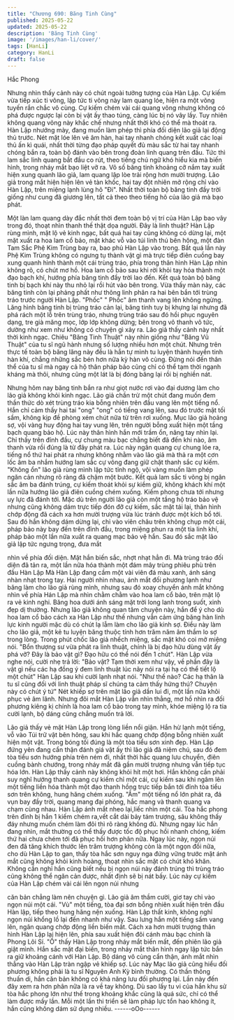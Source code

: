 ```yaml
---
title: "Chương 690: Băng Tinh Cùng"
published: 2025-05-22
updated: 2025-05-22
description: 'Băng Tinh Cùng'
image: '/images/han-li/cover/'
tags: [HanLi]
category: HanLi
draft: false
---
```


Hắc Phong

Nhưng nhìn thấy cảnh này có chút ngoài tưởng tượng của Hàn
Lập.
Cự kiếm vừa tiếp xúc ti võng, lập tức ti võng này lam quang lóe,
hiện ra một võng tuyến rắn chắc vô cùng.
Cự kiếm chém vài cái quang võng nhưng không có phá được
ngược lại còn bị vật ấy thao túng, càng lúc bị nó vây lấy. Tuy
nhiên không quang võng này khắc chế nhưng nhất thời khó có
thể mà thoát ra.
Hàn Lập nhướng mày, đang muốn làm phép thì phía đối diện lão
giả lại động thủ trước.
Nét mặt lóe lên vẻ âm hàn, hai tay nhanh chóng kết xuất các loại
thủ ấn kì quái, nhất thời từng đạo pháp quyết đủ màu sắc từ hai
tay nhanh chóng bắn ra, toàn bộ đánh vào bên trong đoàn linh
quang trên đầu.
Tức thì lam sắc linh quang bắt đầu co rút, theo tiếng chú ngữ khó
hiểu kia mà biến hình, trong nháy mắt bạo liệt vỡ ra.
Vô số băng tinh khoảng cỡ nắm tay xuất hiện xung quanh lão giả,
lam quang lập lòe trải rộng hơn mười trượng.
Lão giả trong mắt hiện hiện lên vẻ tàn khốc, hai tay đột nhiên mở
rộng chỉ vào Hàn Lập, trên miệng lạnh lùng hô "Đi".
Nhất thời toàn bộ băng tinh đầy trời giống như cung đã giương
lên, tất cả theo theo tiếng hô của lão giả mà bạo phát.

Một làn lam quang dày đắc nhất thời đem toàn bộ vị trí của Hàn
Lập bao vây trong đó, thoạt nhìn thanh thế thật dọa người.
Đây là linh thuật?
Hàn Lập rùng mình, mặt lộ vẻ kinh ngạc, bất quá hai tay cũng
không có dừng lại, một mặt xuất ra hoa lam cổ bảo, mặt khác vỗ
vào túi linh thú bên hông, một đàn Tam Sắc Phệ Kim Trùng bay
ra, bao phủ Hàn Lập vào trong.
Bất quá lần này Phệ Kim Trùng không có ngưng tụ thành vật gì
mà trực tiếp điên cuồng bay xung quanh hình thành một cái trùng
tráo, phía trong thân hình Hàn Lập nhìn không rõ, có chút mơ hồ.
Hoa lam cổ bảo sau khi rời khỏi tay hóa thành một đạo bạch khí,
hướng phía băng tinh đầy trời lao đến.
Kết quả toàn bộ băng tinh bị bạch khí này thu nhỏ lại rồi hút vào
bên trong.
Vừa thấy màn này, các băng tinh còn lại phảng phất như thông
linh phân ra hai bên bắn tới trùng tráo trước người Hàn Lập.
"Phốc" " Phốc" âm thanh vang lên không ngừng.
Lăng hình băng tinh bị trùng tráo cản lại, băng tinh tuy bị khựng lại
nhưng đã phá rách một lỗ trên trùng tráo, nhưng trùng tráo sau đó
hồi phục nguyên dạng, tre già măng mọc, lớp lớp không dừng;
bên trong vô thanh vô tức, dường như xem như không có chuyện
gì xảy ra.
Lão giả thấy cảnh này nhất thời kinh ngạc.
Chiêu "Băng Tinh Thuật" này nhìn giống như "Băng Vũ Thuật"
của tu sĩ ngũ hành nhưng số lượng nhiều hơn một chút. Nhưng
trên thực tế toàn bộ băng lăng này đều là hắn tự mình tu luyện
thành huyền tinh hàn khí, chẳng những sắc bén hơn nữa kỳ hàn
vô cùng. Đừng nói đến thân thể của tu sĩ mà ngay cả hộ thân
pháp bảo cũng chỉ có thể tạm thời ngạnh kháng mà thôi, nhưng
cũng một lát là bị đóng băng lại rồi bị nghiền nát.

Nhưng hôm nay băng tinh bắn ra như giọt nước rơi vào đại
dương làm cho lão giả không khỏi kinh ngạc.
Lão giả chần trừ một chút đang muốn đem thần thức dò xét trùng
tráo kia bỗng nhiên trên đầu vang lên một tiếng nổ.
Hắn chỉ cảm thấy hai tai "ong" "ong" có tiếng vang lên, sau đó
trước mặt tối sầm, không kịp đề phòng xém chút nữa từ trên rơi
xuống.
Mục lão giả hoảng sợ, vội vàng huy động hai tay vung lên, trên
người bỗng xuất hiện một tầng bạch quang bảo hộ. Lúc này thân
hình hắn mới trầm ổn, nâng tay nhìn lại.
Chỉ thấy trên đỉnh đầu, cự chung màu bạc chẳng biết đã đến khi
nào, âm thanh vừa rồi đúng là từ đây phát ra.
Lúc này ngân quang cự chung lóe ra, tiếng nổ thứ hai phát ra
nhưng không nhằm vào lão giả mà thả ra một cơn lốc âm ba
nhắm hướng lam sắc cự võng đang giữ chặt thanh sắc cự kiếm.
"Không ổn" lão giả rùng mình lập tức tỉnh ngộ, vội vàng muốn làm
phép ngăn cản nhưng rõ ràng đã chậm một bước.
Kết quả lam sắc ti võng bị ngân sắc âm ba đánh trúng, cự kiếm
thoát khỏi sự kiềm giữ, không khách khí một lần nữa hướng lão
giả điên cuồng chém xuống.
Kiếm phong chưa tới nhưng uy lực đã đánh tới.
Mặc dù trên người lão giả còn một tầng hộ tráo bảo vệ nhưng
cũng không dám trực tiếp đón đỡ cự kiếm, sắc mặt tái lại, thân
hình chớp động đã cách xa hơn mười trượng vừa lúc tránh được
một kích bổ tới.
Sau đó hắn không dám dừng lại, chỉ vào viên châu trên không
chụp một cái, pháp bảo này bay đến trên đỉnh đầu, trong miệng
phun ra một tia linh khí, pháp bảo một lần nữa xuất ra quang mạc
bảo vệ hắn. Sau đó sắc mặt lão giả lập tức ngưng trọng, đưa mắt

nhìn về phía đối diện.
Mặt hắn biến sắc, nhợt nhạt hẳn đi.
Mà trùng tráo đối diện đã tản ra, một lần nữa hóa thành một đám
mây trùng phiêu phù trên đầu Hàn Lập
Mà Hàn Lập đang cầm một vài viên đá màu xanh, ánh sáng nhàn
nhạt trong tay.
Hai người nhìn nhau, ánh mắt đối phương lạnh như băng làm cho
lão giả rùng mình, nhưng sau đó xoay chuyển ánh mắt không
nhìn về phía Hán Lập mà nhìn chằm chằm vào hoa lam cổ bảo,
trên mặt lộ ra vẻ kinh nghi.
Băng hoa dưới ánh sáng mặt trời long lanh trong suốt, xinh đẹp dị
thường. Nhưng lão giả không quan tâm chuyện này, hắn để ý cho
dù hoa lam cổ bảo cách xa Hàn Lập như thế nhưng vẫn cảm ứng
băng hàn linh lực kinh người mặc dù có chút lạ lẫm làm cho lão
giả kinh sợ. Điều này làm cho lão giả, một kẻ tu luyện băng thuộc
tính hơn trăm năm âm thầm lo sợ trong lòng.
Trong phút chốc lão giả nhếch miệng, sắc mặt khó coi mở miệng
nói.
"Bổn thượng sư vừa phát ra linh thuật, chính là bị đạo hữu dùng
vật ấy phá vỡ? Đây là bảo vật gì? Đạo hữu có thể nói đến 1 chút".
Hàn Lập vừa nghe nói, cười nhẹ trả lời: "Bảo vật? Tạm thời xem
như vậy, về phần đây là vật gì nếu các hạ đồng ý đem linh thuật
lúc nãy nói ra tại hạ có thể tiết lộ một chút" Hàn Lập sau khi cười
lạnh nhạt nói.
"Như thế nào? Các hạ thân là tu sĩ cũng đối với linh thuật pháp sĩ
chúng ta cảm thấy hứng thú? Chuyện này có chút ý tứ" Nét khiếp
sợ trên mặt lão giả dần lui đi, một lần nữa khôi phục vẻ âm lãnh.
Nhưng đôi mắt Hàn Lập vẫn nhìn thẳng, mơ hồ nhìn ra đối
phương kiêng kị chính là hoa lam cổ bảo trong tay mình, khóe
miệng lộ ra tia cười lạnh, bộ dáng cũng chẳng muốn trả lời.

Lão giả thấy vẻ mặt Hàn Lập trong lòng liền nổi giận.
Hắn hừ lạnh một tiếng, vỗ vào Túi trữ vật bên hông, sau khi hắc
quang chớp động bỗng nhiên xuất hiện một vật.
Trong bóng tối đúng là một tòa tiểu sơn xinh đẹp.
Hàn Lập đứng yên đang cẩn thận đánh giá vật ấy thì lão giả đã
niệm chú, sau đó đem tòa tiểu sơn hướng phía trên ném đi, nhất
thời hắc quang lưu chuyển, điên cuồng bành chướng, trong nháy
mắt đã gần mười trượng nhưng vẫn tiếp tục hóa lớn.
Hàn Lập thấy cảnh này không khỏi hít một hơi.
Hắn không cần phải suy nghĩ hướng thanh quang cự kiếm chỉ
một cái, cự kiếm sau khi ngâm lên một tiếng liền hóa thành một
đạo thanh hồng trực tiếp bắn tới đỉnh tòa tiểu sơn trên không,
hung hăng chém xuống.
"Ầm" một tiếng nổ lớn phát ra, đá vụn bay đầy trời, quang mang
đại phóng, hắc mang và thanh quang va chạm cùng nhau.
Hàn Lập ánh mắt nheo lại,liếc nhìn một cái. Tòa hắc phong trên
đỉnh bị hắn 1 kiếm chém ra,vết cắt dài bảy tám trượng, sâu không
thấy đáy nhưng muốn chém làm đôi thì rõ ràng không đủ.
Nhưng ngay lúc hắn đang nhìn, mắt thường có thể thấy được tốc
độ phục hồi nhanh chóng, kiếm thứ hai chưa chém tới đã phục
hồi hơn phân nữa.
Ngay lúc này, ngọn núi đen đã tăng khích thước lên trăm trượng
không còn là một ngọn đồi nữa, cho dù Hàn Lập to gan, thấy tòa
hắc sơn nguy nga đứng vững trước mặt ánh mắt cũng không khỏi
kinh hoàng, thoạt nhìn sắc mặt có chút khó khăn.
Không cần nghỉ hắn cũng biết nếu bị ngọn núi này đánh trúng thì
trùng tráo cũng không thể ngăn cản được, nhất định sẽ bị nát bấy.
Lúc này cự kiếm của Hàn Lập chém vài cái lên ngọn núi nhưng

căn bản chẳng làm nên chuyện gì.
Lão giả âm thầm cười, giơ tay chỉ vào ngọn núi một cái.
"Vù" một tiếng, tòa đại sơn bỗng nhiên xuất hiện trên đầu Hàn lập,
tiếp theo hung hăng nện xuống.
Hàn Lập thất kinh, không nghĩ ngọn núi khổng lồ lại đến nhanh
như vậy. Sau lưng hắn một tiếng sấm vang lên, ngân quang chớp
động liền biến mất.
Cách xa hơn mười trượng thân hình Hàn Lập lại hiện lên, phía
sau xuất hiện đôi cánh màu bạc chính là Phong Lôi Sí.
"Ồ" thấy Hàn Lập trong nháy mắt biến mất, đến phiên lão giả giật
mình.
Hắn sắc mặt đại biến, trong nháy mắt thân hình ngay lập tức bắn
ra giữ khoảng cánh với Hàn Lập. Bộ dáng vô cùng cẩn thận, ánh
mắt nhìn thẳng vào Hàn Lập tràn ngập vẻ khiếp sợ.
Lúc này Mạc lão giả cũng hiểu đối phương không phải là tu sĩ
Nguyên Anh Kỳ bình thường. Có thần thông thuấn di, hắn căn
bản không có khả năng lưu đối phương lại. Lần này đến đây xem
ra hơn phân nữa là ra về tay không.
Dù sao lấy tu vi của hắn khu sử tòa hắc phong lớn như thế trong
khoảng khắc cũng là quá sức, chỉ có thể làm được mấy lần.
Mỗi một lần thi triển sẽ làm pháp lực tổn hao không ít, hắn cũng
không dám sử dụng nhiều.
------oOo------

